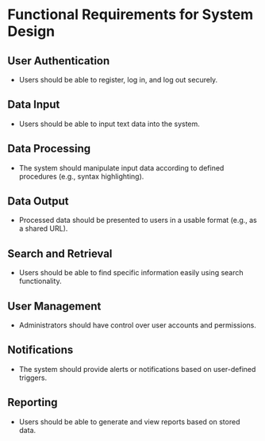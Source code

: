 # Functional Requirements for System Design

## User Authentication
- Users should be able to register, log in, and log out securely.

## Data Input
- Users should be able to input text data into the system.

## Data Processing
- The system should manipulate input data according to defined procedures (e.g., syntax highlighting).

## Data Output
- Processed data should be presented to users in a usable format (e.g., as a shared URL).

## Search and Retrieval
- Users should be able to find specific information easily using search functionality.

## User Management
- Administrators should have control over user accounts and permissions.

## Notifications
- The system should provide alerts or notifications based on user-defined triggers.

## Reporting
- Users should be able to generate and view reports based on stored data.